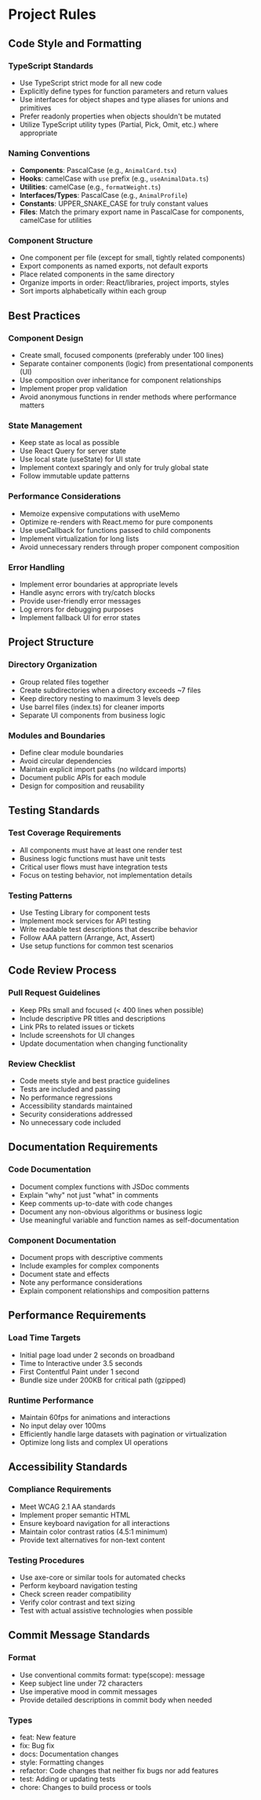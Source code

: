 
# Project Rules

## Code Style and Formatting

### TypeScript Standards
- Use TypeScript strict mode for all new code
- Explicitly define types for function parameters and return values
- Use interfaces for object shapes and type aliases for unions and primitives
- Prefer readonly properties when objects shouldn't be mutated
- Utilize TypeScript utility types (Partial, Pick, Omit, etc.) where appropriate

### Naming Conventions
- **Components**: PascalCase (e.g., `AnimalCard.tsx`)
- **Hooks**: camelCase with `use` prefix (e.g., `useAnimalData.ts`)
- **Utilities**: camelCase (e.g., `formatWeight.ts`)
- **Interfaces/Types**: PascalCase (e.g., `AnimalProfile`)
- **Constants**: UPPER_SNAKE_CASE for truly constant values
- **Files**: Match the primary export name in PascalCase for components, camelCase for utilities

### Component Structure
- One component per file (except for small, tightly related components)
- Export components as named exports, not default exports
- Place related components in the same directory
- Organize imports in order: React/libraries, project imports, styles
- Sort imports alphabetically within each group

## Best Practices

### Component Design
- Create small, focused components (preferably under 100 lines)
- Separate container components (logic) from presentational components (UI)
- Use composition over inheritance for component relationships
- Implement proper prop validation
- Avoid anonymous functions in render methods where performance matters

### State Management
- Keep state as local as possible
- Use React Query for server state
- Use local state (useState) for UI state
- Implement context sparingly and only for truly global state
- Follow immutable update patterns

### Performance Considerations
- Memoize expensive computations with useMemo
- Optimize re-renders with React.memo for pure components
- Use useCallback for functions passed to child components
- Implement virtualization for long lists
- Avoid unnecessary renders through proper component composition

### Error Handling
- Implement error boundaries at appropriate levels
- Handle async errors with try/catch blocks
- Provide user-friendly error messages
- Log errors for debugging purposes
- Implement fallback UI for error states

## Project Structure

### Directory Organization
- Group related files together
- Create subdirectories when a directory exceeds ~7 files
- Keep directory nesting to maximum 3 levels deep
- Use barrel files (index.ts) for cleaner imports
- Separate UI components from business logic

### Modules and Boundaries
- Define clear module boundaries
- Avoid circular dependencies
- Maintain explicit import paths (no wildcard imports)
- Document public APIs for each module
- Design for composition and reusability

## Testing Standards

### Test Coverage Requirements
- All components must have at least one render test
- Business logic functions must have unit tests
- Critical user flows must have integration tests
- Focus on testing behavior, not implementation details

### Testing Patterns
- Use Testing Library for component tests
- Implement mock services for API testing
- Write readable test descriptions that describe behavior
- Follow AAA pattern (Arrange, Act, Assert)
- Use setup functions for common test scenarios

## Code Review Process

### Pull Request Guidelines
- Keep PRs small and focused (< 400 lines when possible)
- Include descriptive PR titles and descriptions
- Link PRs to related issues or tickets
- Include screenshots for UI changes
- Update documentation when changing functionality

### Review Checklist
- Code meets style and best practice guidelines
- Tests are included and passing
- No performance regressions
- Accessibility standards maintained
- Security considerations addressed
- No unnecessary code included

## Documentation Requirements

### Code Documentation
- Document complex functions with JSDoc comments
- Explain "why" not just "what" in comments
- Keep comments up-to-date with code changes
- Document any non-obvious algorithms or business logic
- Use meaningful variable and function names as self-documentation

### Component Documentation
- Document props with descriptive comments
- Include examples for complex components
- Document state and effects
- Note any performance considerations
- Explain component relationships and composition patterns

## Performance Requirements

### Load Time Targets
- Initial page load under 2 seconds on broadband
- Time to Interactive under 3.5 seconds
- First Contentful Paint under 1 second
- Bundle size under 200KB for critical path (gzipped)

### Runtime Performance
- Maintain 60fps for animations and interactions
- No input delay over 100ms
- Efficiently handle large datasets with pagination or virtualization
- Optimize long lists and complex UI operations

## Accessibility Standards

### Compliance Requirements
- Meet WCAG 2.1 AA standards
- Implement proper semantic HTML
- Ensure keyboard navigation for all interactions
- Maintain color contrast ratios (4.5:1 minimum)
- Provide text alternatives for non-text content

### Testing Procedures
- Use axe-core or similar tools for automated checks
- Perform keyboard navigation testing
- Check screen reader compatibility
- Verify color contrast and text sizing
- Test with actual assistive technologies when possible

## Commit Message Standards

### Format
- Use conventional commits format: type(scope): message
- Keep subject line under 72 characters
- Use imperative mood in commit messages
- Provide detailed descriptions in commit body when needed

### Types
- feat: New feature
- fix: Bug fix
- docs: Documentation changes
- style: Formatting changes
- refactor: Code changes that neither fix bugs nor add features
- test: Adding or updating tests
- chore: Changes to build process or tools
